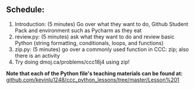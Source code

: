 ## Schedule:
1. Introduction: (5 minutes) Go over what they want to do, Github Student Pack and environment such as Pycharm as they eat
2. review.py: (5 minutes) ask what they want to do and review basic Python (string formatting, conditionals, loops, and functions)
3. zip.py: (5 minutes) go over a commonly used function in CCC: zip; also there is an activity
4. Try doing dmoj.ca/problems/ccc18j4 using zip!

**Note that each of the Python file's teaching materials can be found at:** 
[github.com/kevinlu1248/ccc_python_lessons/tree/master/Lesson%201](github.com/kevinlu1248/ccc_python_lessons/tree/master/Lesson%201)